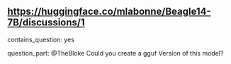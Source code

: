 ## https://huggingface.co/mlabonne/Beagle14-7B/discussions/1

contains_question: yes

question_part: @TheBloke Could you create a gguf Version of this model?